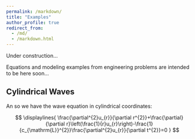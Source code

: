 ```yaml
---
permalink: /markdown/
title: "Examples"
author_profile: true
redirect_from: 
  - /md/
  - /markdown.html
---
```


Under construction...

Equations and modeling examples from engineering problems are intended to be here soon...

## Cylindrical Waves 

An so we have the wave equation in cylindrical coordinates:

$$
\displaylines{
\frac{\partial^{2}u_{r}}{\partial r^{2}}+\frac{\partial}{\partial r}\left(\frac{1}{r}u_{r}\right)-\frac{1}{c_{\mathrm{L}}^{2}}\frac{\partial^{2}u_{r}}{\partial t^{2}}=0
}
$$



